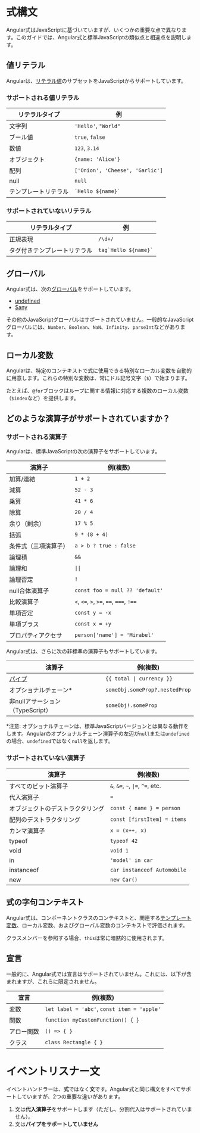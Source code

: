 # 式構文

Angular式はJavaScriptに基づいていますが、いくつかの重要な点で異なります。このガイドでは、Angular式と標準JavaScriptの類似点と相違点を説明します。

## 値リテラル

Angularは、[リテラル値](https://developer.mozilla.org/en-US/docs/Glossary/Literal)のサブセットをJavaScriptからサポートしています。

### サポートされる値リテラル

| リテラルタイプ | 例                  |
| ------------ | ------------------------------- |
| 文字列       | `'Hello'`, `"World"`            |
| ブール値      | `true`, `false`                 |
| 数値       | `123`, `3.14`                   |
| オブジェクト   | `{name: 'Alice'}`               |
| 配列        | `['Onion', 'Cheese', 'Garlic']` |
| null         | `null`                          |
| テンプレートリテラル  | `` `Hello ${name}` ``           |

### サポートされていないリテラル

| リテラルタイプ    | 例       |
| --------------- | ------------------- |
| 正規表現          | `/\d+/`             |
| タグ付きテンプレートリテラル   | `` tag`Hello ${name}` ``  |

## グローバル

Angular式は、次の[グローバル](https://developer.mozilla.org/en-US/docs/Glossary/Global_object)をサポートしています。

- [undefined](https://developer.mozilla.org/en-US/docs/Web/JavaScript/Reference/Global_Objects/undefined)
- [$any](https://www.typescriptlang.org/docs/handbook/2/everyday-types.html#any)

その他のJavaScriptグローバルはサポートされていません。一般的なJavaScriptグローバルには、`Number`、`Boolean`、`NaN`、`Infinity`、`parseInt`などがあります。

## ローカル変数

Angularは、特定のコンテキストで式に使用できる特別なローカル変数を自動的に用意します。これらの特別な変数は、常にドル記号文字（`$`）で始まります。

たとえば、`@for`ブロックはループに関する情報に対応する複数のローカル変数（`$index`など）を提供します。

## どのような演算子がサポートされていますか？

### サポートされる演算子

Angularは、標準JavaScriptの次の演算子をサポートしています。

| 演算子              | 例(複数)                               |
| --------------------- | ---------------------------------------- |
| 加算/連結            | `1 + 2`                                  |
| 減算                | `52 - 3`                                 |
| 乗算                | `41 * 6`                                 |
| 除算                | `20 / 4`                                 |
| 余り（剰余）        | `17 % 5`                                 |
| 括弧                | `9 * (8 + 4)`                            |
| 条件式（三項演算子） | `a > b ? true : false`                   |
| 論理積              | `&&`                                     |
| 論理和              | `\|\|`                                   |
| 論理否定            | `!`                                      |
| null合体演算子     | `const foo = null ?? 'default'`          |
| 比較演算子          | `<`, `<=`, `>`, `>=`, `==`, `===`, `!==` |
| 単項否定            | `const y = -x`                           |
| 単項プラス           | `const x = +y`                           |
| プロパティアクセサ    | `person['name'] = 'Mirabel'`             |

Angular式は、さらに次の非標準の演算子もサポートしています。

| 演算子                        | 例(複数)                     |
| ------------------------------- | ------------------------------ |
| [パイプ](/guides/templates/pipes) | `{{ total \| currency }}`      |
| オプショナルチェーン\*             | `someObj.someProp?.nestedProp` |
| 非nullアサーション（TypeScript） | `someObj!.someProp`            |

\*注意: オプショナルチェーンは、標準JavaScriptバージョンとは異なる動作をします。Angularのオプショナルチェーン演算子の左辺が`null`または`undefined`の場合、`undefined`ではなく`null`を返します。

### サポートされていない演算子

| 演算子              | 例(複数)                        |
| --------------------- | --------------------------------- |
| すべてのビット演算子 | `&`, `&=`, `~`, `\|=`, `^=`, etc. |
| 代入演算子          | `=`                               |
| オブジェクトのデストラクタリング | `const { name } = person`         |
| 配列のデストラクタリング   | `const [firstItem] = items`       |
| カンマ演算子        | `x = (x++, x)`                    |
| typeof                | `typeof 42`                       |
| void                  | `void 1`                          |
| in                    | `'model' in car`                  |
| instanceof            | `car instanceof Automobile`       |
| new                   | `new Car()`                       |

## 式の字句コンテキスト

Angular式は、コンポーネントクラスのコンテキストと、関連する[テンプレート変数](/guide/templates/variables)、ローカル変数、およびグローバル変数のコンテキストで評価されます。

クラスメンバーを参照する場合、`this`は常に暗黙的に使用されます。

## 宣言

一般的に、Angular式では宣言はサポートされていません。これには、以下が含まれますが、これらに限定されません。

| 宣言          | 例(複数)                                  |
| --------------- | ------------------------------------------- |
| 変数            | `let label = 'abc'`, `const item = 'apple'` |
| 関数            | `function myCustomFunction() { }`           |
| アロー関数       | `() => { }`                                 |
| クラス          | `class Rectangle { }`                       |

# イベントリスナー文

イベントハンドラーは、**式**ではなく**文**です。Angular式と同じ構文をすべてサポートしていますが、2つの重要な違いがあります。

1. 文は**代入演算子**をサポートします（ただし、分割代入はサポートされていません）。
1. 文は**パイプをサポートしていません**
